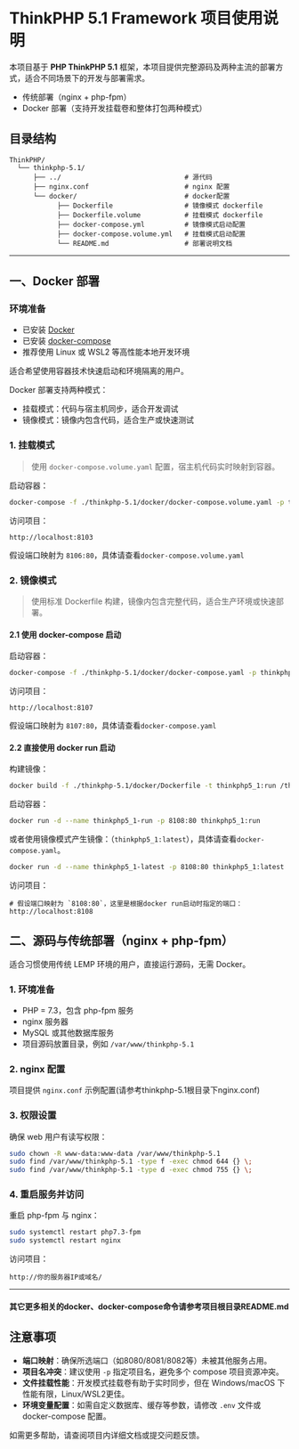 # ThinkPHP 5.1 Framework 项目使用说明

本项目基于 **PHP ThinkPHP 5.1** 框架，本项目提供完整源码及两种主流的部署方式，适合不同场景下的开发与部署需求。

- 传统部署（nginx + php-fpm）
- Docker 部署（支持开发挂载卷和整体打包两种模式）

## 目录结构

```text
ThinkPHP/
  └── thinkphp-5.1/
      ├── ../                               # 源代码
      ├── nginx.conf                        # nginx 配置
      └── docker/                           # docker配置
            ├── Dockerfile                  # 镜像模式 dockerfile
            ├── Dockerfile.volume           # 挂载模式 dockerfile
            ├── docker-compose.yml          # 镜像模式启动配置
            ├── docker-compose.volume.yml   # 挂载模式启动配置
            └── README.md                   # 部署说明文档
```

---

## 一、Docker 部署

### 环境准备

- 已安装 [Docker](https://docs.docker.com/get-docker/)
- 已安装 [docker-compose](https://docs.docker.com/compose/install/)
- 推荐使用 Linux 或 WSL2 等高性能本地开发环境

适合希望使用容器技术快速启动和环境隔离的用户。

Docker 部署支持两种模式：

- 挂载模式：代码与宿主机同步，适合开发调试
- 镜像模式：镜像内包含代码，适合生产或快速测试

### 1. 挂载模式

> 使用 `docker-compose.volume.yaml` 配置，宿主机代码实时映射到容器。

启动容器：

```bash
docker-compose -f ./thinkphp-5.1/docker/docker-compose.volume.yaml -p thinkphp5_1-volume up -d --build
```

访问项目：

```
http://localhost:8103
```

假设端口映射为 `8106:80`，具体请查看`docker-compose.volume.yaml`

### 2. 镜像模式

> 使用标准 Dockerfile 构建，镜像内包含完整代码，适合生产环境或快速部署。

#### 2.1 使用 docker-compose 启动

启动容器：

```bash
docker-compose -f ./thinkphp-5.1/docker/docker-compose.yaml -p thinkphp5_1 up -d --build
```

访问项目：

```
http://localhost:8107
```

假设端口映射为 `8107:80`，具体请查看`docker-compose.yaml`

#### 2.2 直接使用 docker run 启动

构建镜像：

```bash
docker build -f ./thinkphp-5.1/docker/Dockerfile -t thinkphp5_1:run /thinkphp-5.1/docker
```

启动容器：

```bash
docker run -d --name thinkphp5_1-run -p 8108:80 thinkphp5_1:run
```

或者使用镜像模式产生镜像：（`thinkphp5_1:latest`），具体请查看`docker-compose.yaml`。

```bash
docker run -d --name thinkphp5_1-latest -p 8108:80 thinkphp5_1:latest
```

访问项目：

```
# 假设端口映射为 `8108:80`，这里是根据docker run启动时指定的端口：
http://localhost:8108
```

## 二、源码与传统部署（nginx + php-fpm）

适合习惯使用传统 LEMP 环境的用户，直接运行源码，无需 Docker。

### 1. 环境准备

- PHP = 7.3，包含 php-fpm 服务
- nginx 服务器
- MySQL 或其他数据库服务
- 项目源码放置目录，例如 `/var/www/thinkphp-5.1`

### 2. nginx 配置

项目提供 `nginx.conf` 示例配置(请参考thinkphp-5.1根目录下nginx.conf)

### 3. 权限设置

确保 web 用户有读写权限：

```bash
sudo chown -R www-data:www-data /var/www/thinkphp-5.1
sudo find /var/www/thinkphp-5.1 -type f -exec chmod 644 {} \;
sudo find /var/www/thinkphp-5.1 -type d -exec chmod 755 {} \;
```

### 4. 重启服务并访问

重启 php-fpm 与 nginx：

```bash
sudo systemctl restart php7.3-fpm
sudo systemctl restart nginx
```

访问项目：

```
http://你的服务器IP或域名/
```

---

#### 其它更多相关的docker、docker-compose命令请参考项目根目录README.md

## 注意事项

- **端口映射**：确保所选端口（如8080/8081/8082等）未被其他服务占用。
- **项目名冲突**：建议使用 `-p` 指定项目名，避免多个 compose 项目资源冲突。
- **文件挂载性能**：开发模式挂载卷有助于实时同步，但在 Windows/macOS 下性能有限，Linux/WSL2更佳。
- **环境变量配置**：如需自定义数据库、缓存等参数，请修改 `.env` 文件或 docker-compose 配置。

如需更多帮助，请查阅项目内详细文档或提交问题反馈。
